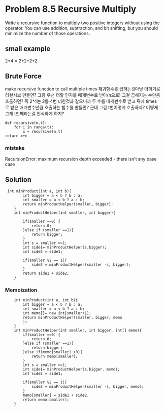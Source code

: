# Problem 8.5 Recursive Multiply
Write a recursive function to multiply two positive integers without using the operator. You can use addition, subtraction, and bit shifting, but you should minimize the number of those operations.

## small example
2*4 = 2+2+2+2

## Brute Force
make recursive function to call multiple times
재귀함수를 곱하는것마냥 더하기로 리컬시브 만들면?
그럼 우선 더할 인자를 매개변수로 받아(n으로) 그걸 곱해지는 수만큼 호출하면? 즉 2*4는 2를 4번 더한것과 같으니까 두 수를 매개변수로 받고 뒤에 times로 받은 매개변수만큼 호출하는 함수를 만들면?
근데 그걸 t번어떻게 호출하지? 어떻게 그게 t번째라는걸 인식하게 하지?
```
def recursive(n,t):
    for i in range(t):
        x = recursive(n,t)        
return x+n
```
### mistake
RecursionError: maximum recursion depth exceeded - there isn't any base case


## Solution

```
 int minProduct(int a, int b){
        int bigger = a < b ? b : a;
        int smaller = a < b ? a : b;
        return minProductHelper(smaller, bigger);
    }
    int minProductHelper(int smaller, int bigger){
    
        if(smaller ==0) {
            return 0;
        }else if (smaller ==1){
            return bigger;
        }
        int s = smaller >>1;
        int side1= minProductHelper(s,bigger);
        int side2 = side1;

        if(smaller %2 == 1){
            side2 = minProductHelper(smaller -s, bigger);
        }
        return side1 + side2;
    }
```

### Memoization
```
    int minProduct(int a, int b){
        int bigger = a < b ? b : a;
        int smaller = a < b ? a : b;
        int memo[]= new int[smaller+1]; 
        return minProductHelper(smaller, bigger, memo
        );
    }
    int minProductHelper(int smaller, int bigger, int[] memo){
        if(smaller ==0) {
            return 0;
        }else if (smaller ==1){
            return bigger;
        }else if(memo[smaller] >0){
            return memo[smaller];
        }
        int s = smaller >>1;
        int side1= minProductHelper(s,bigger, memo);
        int side2 = side1;

        if(smaller %2 == 1){
            side2 = minProductHelper(smaller -s, bigger, memo);
        }
        memo[smaller] = side1 + side2;
        return memo[smaller];
    }
```